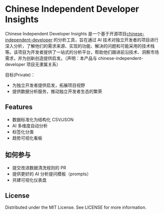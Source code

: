 # Chinese Independent Developer Insights

Chinese Independent Developer Insights 是一个基于开源项目[chinese-independent-developer](https://github.com/1c7/chinese-independent-developer) 的分析工具，旨在通过 AI 技术对独立开发者的项目进行深入分析，了解他们的需求来源、实现的功能、解决的问题和可能采用的技术栈等。该项目为开发者提供了一站式的分析平台，帮助他们跟进前沿技术、洞察市场需求，并为创新创造提供启发。（声明：本产品与 chinese-independent-developer 项目无隶属关系）

目标(Private)：
- 为独立开发者提供启发，拓展项目视野
- 提供数据分析服务，推动独立开发者生态的繁荣

## Features
-  数据标准化为结构化 CSV/JSON 
-  AI 多维度自动分析 
-  标签化分类 
-  趋势可视化看板

## 如何参与 
- 提交改进数据清洗规则的 PR 
- 提供更好的 AI 分析提问模板（prompts） 
- 共建可视化仪表盘

## License
Distributed under the MIT License. See LICENSE for more information.